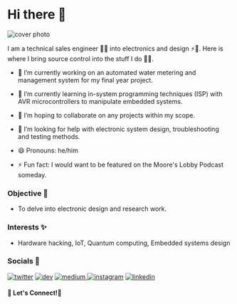 # Hi there 👋

![cover photo](https://user-images.githubusercontent.com/72353423/145395596-5ed93b49-2a64-477b-b087-7ce4d8f5eb33.png)

I am a technical sales engineer 👨‍🎓 into electronics and design ⚡🔌. Here is where I bring source control into the stuff I do 👨‍🔬.

- 🔭 I’m currently working on an automated water metering and management system for my final year project.

- 🌱 I’m currently learning in-system programming techniques (ISP) with AVR microcontrollers to manipulate embedded systems.

- 👯 I’m hoping to collaborate on any projects within my scope.

- 🤔 I’m looking for help with electronic system design, troubleshooting and testing methods.

- 😄 Pronouns: he/him

- ⚡ Fun fact: I would want to be featured on the Moore's Lobby Podcast someday.

### Objective 🥅

- To delve into electronic design and research work.

### Interests ✨

- Hardware hacking, IoT, Quantum computing, Embedded systems design

### Socials 🔗
[![twitter](https://user-images.githubusercontent.com/72353423/134442094-05802ea4-66b4-4fa1-ba9f-f11cc538a58b.png)](https://twitter.com/tinegachris "Twitter")  [![dev](https://user-images.githubusercontent.com/72353423/134442418-c52bb7a4-6733-469b-8c97-88ad7e67760a.png)](https://dev.to/tinegachris "DEV Community") [![medium](https://user-images.githubusercontent.com/72353423/134442609-3b574b8c-ee1f-4576-a718-a6688fcc018d.png)
](https://tinegachris.medium.com/ "Medium") [![instagram](https://user-images.githubusercontent.com/72353423/134442297-bc97de9d-4f34-4a27-9e5b-05c9a6ab28af.png)](https://www.instagram.com/tinega_chris "Instagram")   [![linkedin](https://user-images.githubusercontent.com/72353423/134442351-5e6b5fc9-71f1-4f3b-8cbc-e8a08a4355f4.png)](https://www.linkedin.com/in/tinegachris/ "LinkedIn")   
#### 🥳 Let's Connect!🎉

<!--
**tinegachris/tinegachris** is a ✨ _special_ ✨ repository because its `README.md` (this file) appears on your GitHub profile.

Here are some ideas to get you started:

- 🔭 I’m currently working on ...
- 🌱 I’m currently learning ...
- 👯 I’m looking to collaborate on ...
- 🤔 I’m looking for help with ...
- 💬 Ask me about 
- 📫 How to reach me: the email is on my profile
- 😄 Pronouns: he/him
- ⚡ Fun fact: I can cram🧠 🔟 digits with a 2️⃣ seconds ⏲ glance 👀!
-->
